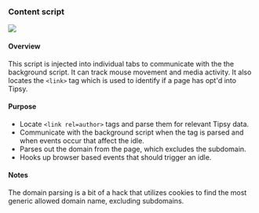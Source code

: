 ### Content script

![](https://raw.githubusercontent.com/tbranyen/tipsy/more-documentation/docs/_assets/contentscript.png)

#### Overview

This script is injected into individual tabs to communicate with the the
background script.  It can track mouse movement and media activity.  It also
locates the `<link>` tag which is used to identify if a page has opt'd into
Tipsy.

#### Purpose

- Locate `<link rel=author>` tags and parse them for relevant Tipsy data.
- Communicate with the background script when the tag is parsed and when
  events occur that affect the idle.
- Parses out the domain from the page, which excludes the subdomain.
- Hooks up browser based events that should trigger an idle.

#### Notes

The domain parsing is a bit of a hack that utilizes cookies to find the most
generic allowed domain name, excluding subdomains.
